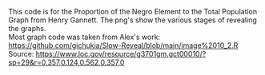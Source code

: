 This code is for the Proportion of the Negro Element to the Total Population Graph from Henry Gannett. The png's show the various stages of revealing the graphs.  
Most graph code was taken from Alex's work: https://github.com/gichukia/Slow-Reveal/blob/main/image%2010_2.R  
Source: https://www.loc.gov/resource/g3701gm.gct00010/?sp=29&r=0.357,0.124,0.562,0.357,0
